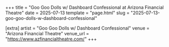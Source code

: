 +++
title = "Goo Goo Dolls w/ Dashboard Confessional at Arizona Financial Theatre"
date = 2025-07-13
template = "page.html"
slug = "2025-07-13-goo-goo-dolls-w-dashboard-confessional"

[extra]
artist = "Goo Goo Dolls w/ Dashboard Confessional"
venue = "Arizona Financial Theatre"
venue_url = "https://www.azfinancialtheatre.com/"
+++
